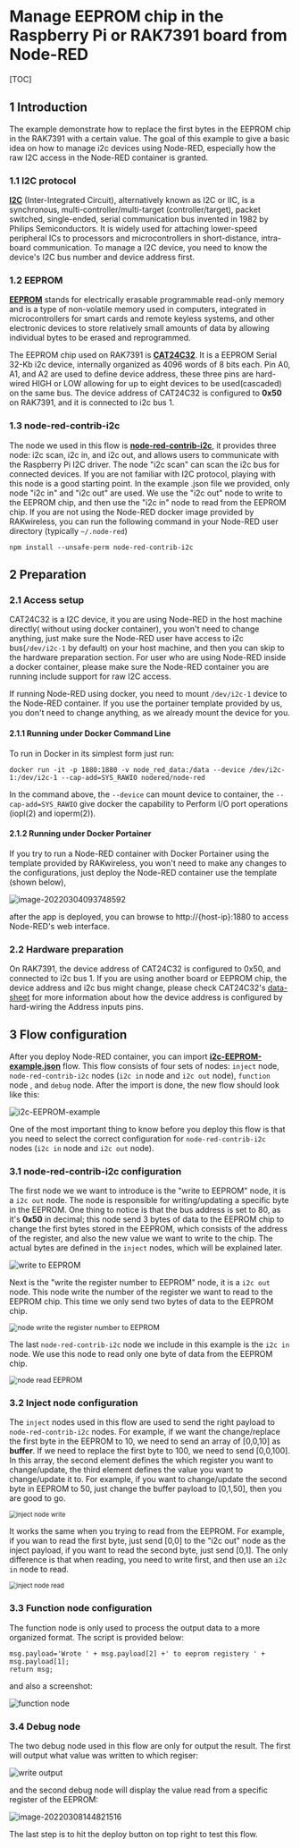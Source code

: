 # Manage EEPROM chip in the Raspberry Pi or RAK7391 board from Node-RED 

[TOC]

## 1 Introduction

The example demonstrate how to replace the first bytes in the EEPROM chip in the RAK7391 with a certain value. The goal of this example to give a basic idea on how to manage i2c devices using Node-RED, especially how the raw I2C access in the Node-RED container is granted. 

### 1.1 I2C protocol

[**I2C**](https://en.wikipedia.org/wiki/I%C2%B2C) (Inter-Integrated Circuit), alternatively known as I2C or IIC, is a synchronous, multi-controller/multi-target (controller/target), packet switched, single-ended, serial communication bus invented in 1982 by Philips Semiconductors. It is widely used for attaching lower-speed peripheral ICs to processors and microcontrollers in short-distance, intra-board communication. To manage a I2C device, you need to know the device's I2C bus number and device address first. 

### 1.2 EEPROM

[**EEPROM**](https://en.wikipedia.org/wiki/EEPROM) stands for electrically erasable programmable read-only memory and is a type of non-volatile memory used in computers, integrated in microcontrollers for smart cards and remote keyless systems, and other electronic devices to store relatively small amounts of data by allowing individual bytes to be erased and reprogrammed.

The EEPROM chip used on RAK7391 is **[CAT24C32](https://www.onsemi.com/pdf/datasheet/cat24c32-d.pdf)**. It is a EEPROM Serial 32-Kb i2c device, internally organized as 4096 words of 8 bits each. Pin A0, A1, and A2 are used to define device address, these three pins are hard-wired HIGH or LOW allowing for up to eight devices to be used(cascaded) on the same bus. The device address of CAT24C32 is configured to **0x50** on RAK7391, and it is connected to i2c bus 1.

### 1.3 node-red-contrib-i2c

The node we used in this flow is **[node-red-contrib-i2c](https://flows.nodered.org/node/node-red-contrib-i2c)**, it provides three node: i2c scan, i2c in, and i2c out, and allows users to communicate with the Raspberry Pi I2C driver. The node "i2c scan" can scan the i2c bus for connected devices. If you are not familiar with I2C protocol, playing with this node is a good starting point. In the example .json file we provided, only node "i2c in" and "i2c out" are used. We use the "i2c out" node to write to the EEPROM chip, and then use the "i2c in" node to read from the EEPROM chip. If you are not using the Node-RED docker image provided by RAKwireless, you can run the following command in your Node-RED user directory (typically `~/.node-red`)

```
npm install --unsafe-perm node-red-contrib-i2c
```



## 2 Preparation


### 2.1 Access setup

CAT24C32 is a I2C device, it you are using Node-RED in the host machine directly( without using docker container), you won't need to change anything, just make sure the Node-RED user have access to i2c bus(`/dev/i2c-1` by default) on your host machine, and then you can skip to the hardware preparation section. For user who are using Node-RED inside a docker container, please make sure the Node-RED container you are running include support for raw I2C access. 

If running Node-RED using docker, you need to mount `/dev/i2c-1` device to the Node-RED container. If you use the portainer template provided by us, you don't need to change anything, as we already mount the device for you.

#### 2.1.1 Running under Docker Command Line

To run in Docker in its simplest form just run:

```
docker run -it -p 1880:1880 -v node_red_data:/data --device /dev/i2c-1:/dev/i2c-1 --cap-add=SYS_RAWIO nodered/node-red
```

In the command above, the `--device` can mount device to container, the `--cap-add=SYS_RAWIO` give docker the capability to Perform I/O port operations (iopl(2) and ioperm(2)).

#### 2.1.2 Running under Docker Portainer

If you try to run a Node-RED container with Docker Portainer using the template provided by RAKwireless, you won't need to make any changes to the configurations, just deploy the Node-RED container use the template (shown below), 

![image-20220304093748592](assets/portainer-Node-RED.png)

after the app is deployed, you can browse to http://{host-ip}:1880 to access Node-RED's web interface.

### 2.2 Hardware preparation 

On RAK7391, the device address of CAT24C32 is configured to 0x50, and connected to i2c bus 1. If you are using another board or EEPROM chip, the device address and i2c bus might change, please check  CAT24C32's [data-sheet](https://www.onsemi.com/pdf/datasheet/cat24c32-d.pdf) for more information about how the device address is configured by hard-wiring the Address inputs pins. 



## 3 Flow configuration

After you deploy Node-RED container,  you can import  [**i2c-EEPROM-example.json**](**i2c-EEPROM-example.json**.json) flow. This flow consists of four sets of nodes: `inject` node,   `node-red-contrib-i2c` nodes (`i2c in` node and `i2c out` node), `function` node , and  `debug` node. After the import is done, the new flow should look like this:

![i2c-EEPROM-example](assets\i2c-EEPROM-example.png)



One of the most important thing to know before you deploy this flow is that you need to select the correct configuration for `node-red-contrib-i2c` nodes (`i2c in` node and `i2c out` node).

### 3.1 node-red-contrib-i2c configuration 

The first node we we want to introduce is the "write to EEPROM" node, it is a `i2c out` node. The node is responsible for writing/updating a specific byte in the EEPROM. One thing to notice is that the bus address is set to 80, as it's **0x50** in decimal; this node send 3 bytes of data to the EEPROM chip to change the first bytes stored in the EEPROM, which consists of the address of the register, and also the new value we want to write to the chip. The actual bytes are defined in the `inject` nodes, which will be explained later.

<img src="assets/write-to-EEPROM-node.png" alt="write to EEPROM" style="zoom: 100%;" />



Next is the "write the register number to EEPROM" node, it is a `i2c out` node. This node write the number of the register we want to read to the EEPROM chip. This time we only send two bytes of data to the EEPROM chip.

<img src="assets/write-the-register-number-to-EEPROM.png" alt="node write the register number to EEPROM" style="zoom: 90%;" />

The last `node-red-contrib-i2c` node we include in this example is the `i2c in` node. We use this node to read only one byte of data from the EEPROM chip.

<img src="assets/read-EEPROM.png" alt="node read EEPROM" style="zoom: 90%;" />



### 3.2 Inject node configuration

The `inject` nodes used in this flow are used to send the right payload to `node-red-contrib-i2c` nodes. For example, if we want the change/replace the first byte in the EEPROM to 10, we need to send an array of  [0,0,10] as **buffer**. If we need to replace the first byte to 100, we need to send [0,0,100]. In this array, the second element defines the which register you want to change/update, the third element defines the value you want to change/update it to. For example, if you want to change/update the second byte in EEPROM to 50, just change the buffer payload to [0,1,50], then you are good to go.

<img src="assets/inject-node-example.png" alt="inject node write" style="zoom:80%;" />

It works the same when you trying to read from the EEPROM. For example, if you wan to read the first byte, just send [0,0] to the "i2c out" node as the inject payload, if you want to read the second byte, just send [0,1]. The only difference is that when reading, you need to write first, and then use an `i2c in` node to read.

<img src="assets/inject-node-example2.png" alt="inject node read" style="zoom:80%;" />



### 3.3 Function node configuration

The function node is only used to process the output data to a more organized format. The script is provided below:

```
msg.payload='Wrote ' + msg.payload[2] +' to eeprom registery ' + msg.payload[1];
return msg;
```

and also a screenshot:

![function node](assets/function-node.png)



### 3.4 Debug node

The two debug node used in this flow are only for output the result. The first will output what value was written to which regiser:

![write output](assets/write-output.png)

and the second debug node will display the value read from a specific register of the EEPROM:

![image-20220308144821516](assets/read-output.png)

The last step is to hit the deploy button on top right to test this flow. 



